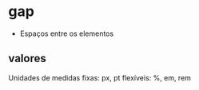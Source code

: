 # gap

- Espaços entre os elementos

## valores

Unidades de medidas
fixas: px, pt
flexíveis: %, em, rem